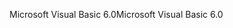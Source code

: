 <span data-ttu-id="981dc-101">Microsoft Visual Basic 6.0</span><span class="sxs-lookup"><span data-stu-id="981dc-101">Microsoft Visual Basic 6.0</span></span>